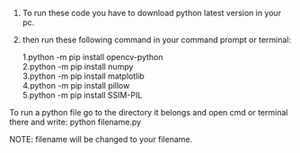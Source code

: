 1. To run these code you have to download python latest version in your pc.
2. then run these following command in your command prompt or terminal:

	1.python -m pip install opencv-python\
	2.python -m pip install numpy\
	3.python -m pip install matplotlib\
	4.python -m pip install pillow\
	5.python -m pip install SSIM-PIL

To run a python file go to the directory it belongs and open cmd or terminal there and write:
python filename.py

NOTE: filename will be changed to your filename.
